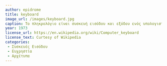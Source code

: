 ```yaml
---
author: epidrome
title: keyboard
image_url: /images/keyboard.jpg
caption: Το πληκρολόγιο είναι συσκευή εισόδου και εξόδου ενός υπολογιστή το οποίο ως λειτουργία έχει την εισαγωγή κειμέμων απο τον χρήστη.
year: 1973
license_url: https://en.wikipedia.org/wiki/Computer_keyboard
license_text: Curtesy of Wikipedia
categories: 
 - Συσκευές Εισόδου
 - Ευχρηστία
 - Αρχέτυπα
--- 
```

